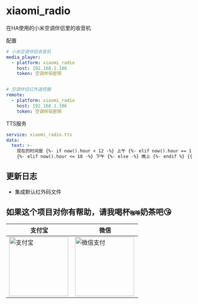 # xiaomi_radio
在HA使用的小米空调伴侣里的收音机

配置
```yaml
# 小米空调伴侣收音机
media_player:
  - platform: xiaomi_radio
    host: 192.168.1.106
    token: 空调伴侣密钥


# 空调伴侣红外遥控器
remote:
  - platform: xiaomi_radio
    host: 192.168.1.106
    token: 空调伴侣密钥
```

TTS服务
```yaml
service: xiaomi_radio.tts
data:
  text: >-
    现在的时间是 {%- if now().hour < 12 -%} 上午 {%- elif now().hour == 12 -%} 中午
    {%- elif now().hour <= 18 -%} 下午 {%- else -%} 晚上 {%- endif %} {{now().strftime("%I:%M")}}
```

## 更新日志

- 集成默认红外码文件

## 如果这个项目对你有帮助，请我喝杯<del style="font-size: 14px;">咖啡</del>奶茶吧😘
|支付宝|微信|
|---|---|
<img src="https://github.com/shaonianzhentan/ha-docs/raw/master/docs/img/alipay.png" align="left" height="160" width="160" alt="支付宝" title="支付宝">  |  <img src="https://github.com/shaonianzhentan/ha-docs/raw/master/docs/img/wechat.png" align="left" height="160" width="160" alt="微信支付" title="微信">